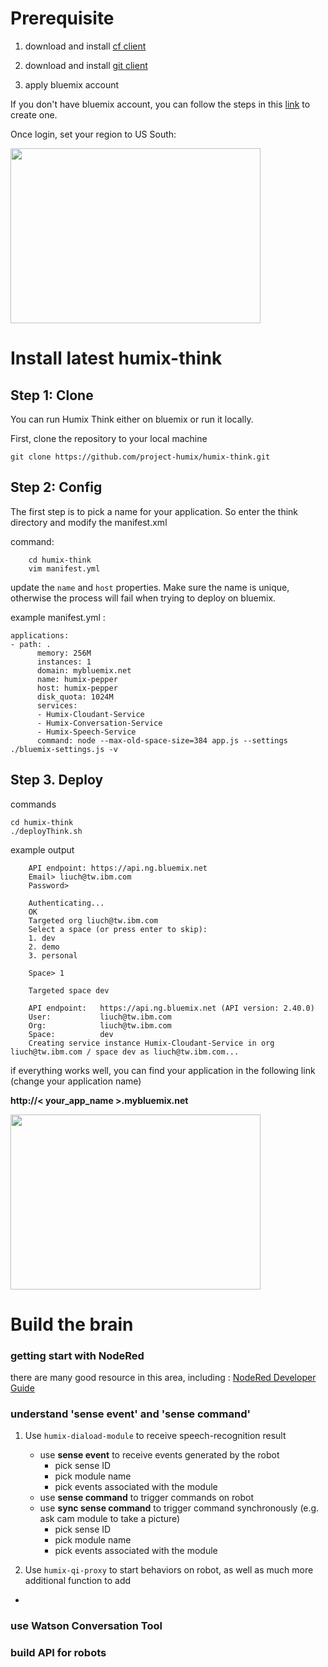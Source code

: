 # Prerequisite

1. download and install [cf client](https://github.com/cloudfoundry/cli)

2. download and install [git client](https://git-scm.com/downloads)

3. apply bluemix account 

If you don't have bluemix account, you can follow the steps in this [link](https://www.ibm.com/developerworks/cloud/library/cl-bluemix-fundamentals-start-your-free-trial/) to create one. 


Once login, set your region to US South:

<img border="0" height="280" src="https://1.bp.blogspot.com/-wnsU8Sj6xyI/Vw81z3pRSlI/AAAAAAAAABs/PtqygkrMWAowDsHq5ZqtZ5cmM_WLuc7-gCLcB/s1600/IBM%2BBluemix%2B-region2.png" width="400" /> 






# Install latest humix-think

## Step 1: Clone
You can run Humix Think either on bluemix or run it locally. 


First, clone the repository to your local machine

```
git clone https://github.com/project-humix/humix-think.git
```

## Step 2: Config
The first step is to pick a name for your application. So enter the think directory and modify the manifest.xml

command:
```
    cd humix-think
    vim manifest.yml
```
 
update the `name` and `host` properties. Make sure the name is unique, otherwise the process will fail when trying to deploy on bluemix. 


example manifest.yml : <br>
``` 
applications:
- path: .
      memory: 256M
      instances: 1
      domain: mybluemix.net
      name: humix-pepper
      host: humix-pepper
      disk_quota: 1024M
      services:
      - Humix-Cloudant-Service
      - Humix-Conversation-Service
      - Humix-Speech-Service
      command: node --max-old-space-size=384 app.js --settings ./bluemix-settings.js -v 
 ```


## Step 3. Deploy

commands
```
cd humix-think
./deployThink.sh
```

example output
```
    API endpoint: https://api.ng.bluemix.net
    Email> liuch@tw.ibm.com
    Password>

    Authenticating...
    OK
    Targeted org liuch@tw.ibm.com
    Select a space (or press enter to skip):
    1. dev
    2. demo
    3. personal
    
    Space> 1

    Targeted space dev
    
    API endpoint:   https://api.ng.bluemix.net (API version: 2.40.0)
    User:           liuch@tw.ibm.com
    Org:            liuch@tw.ibm.com
    Space:          dev
    Creating service instance Humix-Cloudant-Service in org liuch@tw.ibm.com / space dev as liuch@tw.ibm.com... 
```
  if everything works well, you can find your application in the following link (change your application name)

__http://< your_app_name >.mybluemix.net__

<img border="0" height="280" src="https://3.bp.blogspot.com/-ntpV9i7u44g/VxEyXVlCufI/AAAAAAAAAG4/dSGYiqs_ZGIpSqAPBB2aHZlZyt9NkjKgwCLcB/s1600/humix-pi2-addsense.png" width="400" />



# Build the brain

### getting start with NodeRed

there are many good resource in this area, including : [NodeRed Developer Guide](http://developers.sensetecnic.com)

### understand 'sense event' and 'sense command'

1. Use `humix-diaload-module` to receive speech-recognition result
    - use __sense event__ to receive events generated by the robot
        * pick sense ID
        * pick module name
        * pick events associated with the module
    - use __sense command__ to trigger commands on robot
    - use __sync sense command__ to trigger command synchronously (e.g. ask cam module to take a picture)
        * pick sense ID
        * pick module name
        * pick events associated with the module
        
2. Use `humix-qi-proxy` to start behaviors on robot, as well as much more additional function to add
* 

### use Watson Conversation Tool

### build API for robots




